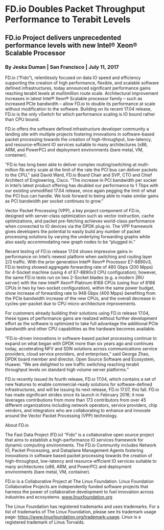 # FD.io Doubles Packet Throughput Performance to Terabit Levels

## FD.io Project delivers unprecedented performance levels with new Intel® Xeon® Scalable Processor

### By Jeska Duman | San Francisco | July 11, 2017 

FD.io (“Fido”), relentlessly focused on data IO speed and efficiency supporting the creation of high performance, flexible, and scalable software defined infrastructures, today announced significant performance gains reaching terabit levels at multimillion route scale. Architectural improvement increases in latest Intel® Xeon® Scalable processor family – such as increased PCIe bandwidth – allow FD.io to double its performance at scale without modification to the software. Building on its recent 17.04 release, FD.io is the only vSwitch for which performance scaling is IO bound rather than CPU bound.

FD.io offers the software defined infrastructure developer community a landing site with multiple projects fostering innovations in software-based packet processing towards the creation of high-throughput, low-latency, and resource-efficient IO services suitable to many architectures (x86, ARM, and PowerPC) and deployment environments (bare metal, VM, container). 

“FD.io has long been able to deliver complex routing/switching at multi-million fib entry scale at the limit of the rate the PCI bus can deliver packets to the CPU,” said David Ward, FD.io Board Chair and SVP, CTO and Chief Architect of Engineering, Cisco. “The increase in PCI bandwidth per socket in Intel’s latest product offering has doubled our performance to 1 Tbps with our existing unmodified 17.04 release, once again pegging the limit of what the PCI bus can handle. We look forward to being able to make similar gains as PCI bandwidth per socket continues to grow.”

Vector Packet Processing (VPP), a key project component of FD.io, designed with server-class optimization such as vector instruction, cache optimizations, and packet pre-fetching achieves world-class performance when connected to IO devices via the DPDK plug-in. The VPP framework gives developers the potential to easily build any number of packet processing solutions by varying the underlying forwarding graphs while also easily accommodating new graph nodes to be “plugged in.”

Recent testing of FD.io release 17.04 shows impressive gains in performance on Intel’s newest platform when switching and routing layer 2/3 traffic. With the prior generation Intel® Xeon® Processor E7-8890v3, FD.io testing showed aggregate forwarding rate of 480 Gbps (200 Mpps) for 4-Socket machine (using 4 of E7-8890v3 CPU configuration); however, the same FD.io tests run on two 2-Socket blades (e.g. a modern 2RU server) with the new Intel® Xeon® Platinum 8168 CPUs (using four of 8168 CPUs in two by two-socket configuration), within the same power budget, show increase of forwarding rate to 948 Gbps (400 Mpps) benefiting from the PCIe bandwidth increase of the new CPUs, and the overall decrease in cycles-per-packet due to CPU micro-architecture improvements.

For customers already building their solutions using FD.io release 17.04, these types of performance gains are realized without further development effort as the software is optimized to take full advantage the additional PCIe bandwidth and other CPU capabilities as the hardware becomes available.

“FD.io-driven innovations in software-based packet processing continue to expand on what began with DPDK more than six years ago and continues today, accelerating NFV and SDN solutions across communications service providers, cloud service providers, and enterprises,” said George Zhao, DPDK board member and director, Open Source Software and Ecosystem, Huawei. “We are delighted to see traffic switching reaching terabit throughput levels on standard high volume server platforms.”

FD.io recently issued its fourth release, FD.io 17.04, which contains a set of new features to enable commercial-ready solutions for software-defined infrastructures, and will be issuing its next release, FD.io 17.07, this fall. FD.io has made significant strides since its launch in February 2016; it now leverages contributions from more than 173 contributors from over 45 different organizations including network operators, service  providers, chip vendors, and integrators who are collaborating to enhance and innovate around the Vector Packet Processing (VPP) technology.

About FD.io

The Fast Data Project (FD.io) “Fido” is a collaborative open source project that aims to establish a high-performance IO services framework for dynamic computing environments. The FD.io Community includes Network IO, Packet Processing, and Dataplane Management Agents fostering innovations in software based packet processing towards the creation of high-throughput, low-latency and resource-eﬃcient IO services suitable to many architectures (x86, ARM, and PowerPC) and deployment environments (bare metal, VM, container).

FD.io is a Collaborative Project at The Linux Foundation. Linux Foundation Collaborative Projects are independently funded software projects that harness the power of collaborative development to fuel innovation across industries and ecosystems. www.linuxfoundation.org

The Linux Foundation has registered trademarks and uses trademarks. For a list of trademarks of The Linux Foundation, please see its trademark usage page: https://www.linuxfoundation.org/trademark-usage. Linux is a registered trademark of Linus Torvalds.